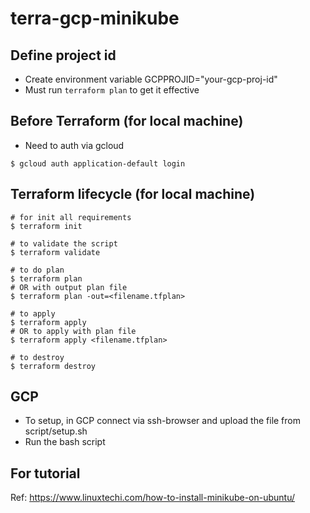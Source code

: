 # terra-gcp-minikube


## Define project id
* Create environment variable GCPPROJID="your-gcp-proj-id"
* Must run `terraform plan` to get it effective

## Before Terraform (for local machine)
* Need to auth via gcloud
```
$ gcloud auth application-default login
```

## Terraform lifecycle (for local machine)
```
# for init all requirements
$ terraform init

# to validate the script
$ terraform validate

# to do plan
$ terraform plan
# OR with output plan file
$ terraform plan -out=<filename.tfplan>

# to apply
$ terraform apply
# OR to apply with plan file
$ terraform apply <filename.tfplan>

# to destroy
$ terraform destroy
```

## GCP
* To setup, in GCP connect via ssh-browser and upload the file from script/setup.sh
* Run the bash script

## For tutorial
Ref: https://www.linuxtechi.com/how-to-install-minikube-on-ubuntu/ 